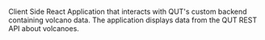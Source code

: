 Client Side React Application that interacts with QUT's custom backend containing volcano data. The application displays data from the QUT REST API about volcanoes.
